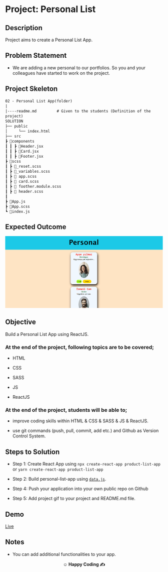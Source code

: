 
# Project: Personal List

## Description

Project aims to create a Personal List App.

## Problem Statement

- We are adding a new personal to our portfolios. So you and your colleagues have started to work on the project.

## Project Skeleton

```
02 - Personal List App(folder)
|
|----readme.md         # Given to the students (Definition of the project)
SOLUTION
├── public
│     └── index.html
├── src
┣ 📂components
┃ ┃ ┣ 📜Header.jsx
┃ ┃ ┣ 📜Card.jsx
┃ ┃ ┣ 📜Footer.jsx 
┣ 📂scss
┃ ┣ 📜_reset.scss
┃ ┣ 📜_variables.scss
┃ ┣ 📜 app.scss
┃ ┣ 📜 card.scss
┃ ┣ 📜 foother.module.scss
┃ ┣ 📜 header.scss
┃ 
┣ 📜App.js
┣ 📜App.scss
┗ 📜index.js
```

## Expected Outcome

![ProductList](./public/Animation.gif)

## Objective

Build a Personal List App using ReactJS.

### At the end of the project, following topics are to be covered;

- HTML

- CSS
- SASS

- JS

- ReactJS

### At the end of the project, students will be able to;

- improve coding skills within HTML & CSS & SASS & JS & ReactJS.

- use git commands (push, pull, commit, add etc.) and Github as Version Control System.

## Steps to Solution

- Step 1: Create React App using `npx create-react-app product-list-app` or `yarn create-react-app product-list-app`

- Step 2: Build personal-list-app using [`data.js`](./data.js).

- Step 4: Push your application into your own public repo on Github

- Step 5: Add project gif to your project and README.md file.


## Demo
[Live](https://react-personal-six.vercel.app/)

## Notes

- You can add additional functionalities to your app.

**<p align="center">&#9786; Happy Coding &#9997;</p>**